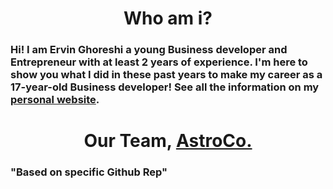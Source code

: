 <h1 align="center">
Who am i?
</h1>
<h3>
Hi! I am Ervin Ghoreshi a young Business developer and Entrepreneur with at least 2 years of experience. I'm here to show you what I did in these past years to make my career as a 17-year-old Business developer!
See all the information on my <a target="_blank" href="https://ervinghoreishi.ir/">personal website</a>.
</h3>

<h1 align="center">
Our Team, <a title="AstroCo." href="https://github.com/AstroCorporation"> AstroCo. </a>
</h1>
<h3>
"Based on specific Github Rep"
</h3>
